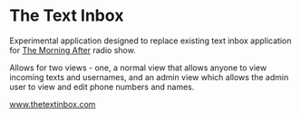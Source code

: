 # The Text Inbox

Experimental application designed to replace existing text inbox application for [The Morning After](http://insidestl.com/radio-shows/the-morning-after) radio show.

Allows for two views - one, a normal view that allows anyone to view incoming texts and usernames, and an admin view which allows the admin user to view and edit phone numbers and names.

www.thetextinbox.com
